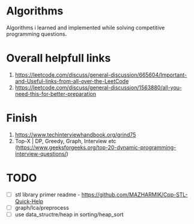 # Algorithms
Algorithms i learned and implemented while solving competitive programming  questions.

# Overall helpfull links
1. https://leetcode.com/discuss/general-discussion/665604/Important-and-Useful-links-from-all-over-the-LeetCode
2. https://leetcode.com/discuss/general-discussion/1563880/all-you-need-this-for-better-preparation

# Finish
1. https://www.techinterviewhandbook.org/grind75
2. Top-X | DP, Greedy, Graph, Interview etc (https://www.geeksforgeeks.org/top-20-dynamic-programming-interview-questions/)

# TODO
- [ ] stl library primer readme - https://github.com/MAZHARMIK/Cpp-STL-Quick-Help
- [ ] graph/lca/preprocess
- [ ] use data_structre/heap in sorting/heap_sort
